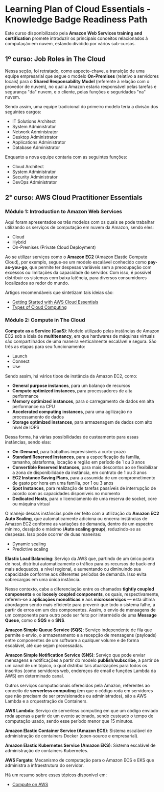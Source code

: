 # Learning Plan of Cloud Essentials - Knowledge Badge Readiness Path

Este curso disponibilizado pela **Amazon Web Services training and certification** promete introduzir os principais conceitos relacionados à computação em nuvem, estando dividido por vários sub-cursos.

## 1º curso: Job Roles in The Cloud

Nessa seção, foi retratado, como aspecto-chave, a transição de uma equipe empresarial que segue o modelo **On-Premises** (relativo a servidores locais) para o **Shared Responsability Model** (referente à relação com o provedor de nuvem), no qual a Amazon estaria responsável pelas tarefas e segurança "da" nuvem, e o cliente, pelas funções e seguridades "na" nuvem.

Sendo assim, uma equipe tradicional do primeiro modelo teria a divisão dos seguintes cargos:

- IT Solutions Architect
- System Administrator
- Network Administrator
- Desktop Administrator
- Applications Administrator
- Database Administrator

Enquanto a nova equipe contaria com as seguintes funções:

- Cloud Architect
- System Administrator
- Security Administrator
- DevOps Administrator

## 2° curso: AWS Cloud Practitioner Essentials

### Módulo 1: Introduction to Amazon Web Services

Aqui foram apresentados os três modelos com os quais se pode trabalhar utilizando os serviços de computação em nuvem da Amazon, sendo eles:

- Cloud
- Hybrid
- On-Premises (Private Cloud Deployment)

Ao se utilizar serviços como o **Amazon EC2** (Amazon Elastic Compute Cloud), por exemplo, segue-se um modelo escalável conhecido como **pay-as-you-go**, que permite ter despesas variáveis sem a preocupação com excessos ou limitações da capacidade do servidor. Com isso, é possível distribuir os sistemas com baixa latência, para diversos consumidores localizados ao redor do mundo.

Artigos recomendáveis que sintetizam tais ideias são:

- [Getting Started with AWS Cloud Essentials](https://aws.amazon.com/getting-started/cloud-essentials)
- [Types of Cloud Computing](https://aws.amazon.com/types-of-cloud-computing)

### Módulo 2: Compute in The Cloud

**Compute as a Service (CaaS)**: Modelo utilizado pelas instâncias de Amazon EC2 sob a ideia de **multitenancy**, em que hardwares de máquinas virtuais são compartilhados de uma maneira verticalmente escalável e segura. São três as etapas para seu funcionamento:

- Launch
- Connect
- Use

Sendo assim, há vários tipos de instância da Amazon EC2, como:

- **General purpose instances**, para um balanço de recursos
- **Compute optimized instances**, para processadores de alta performance
- **Memory optimized instances**, para o carregamento de dados em alta performance na CPU
- **Accelerated computing instances**, para uma agilização no processamento de dados
- **Storage optimized instances**, para armazenagem de dados com alto nível de IOPS

Dessa forma, há várias possibilidades de custeamento para essas instâncias, sendo elas:

- **On-Demand**, para trabalhos imprevisíveis a curto-prazo
- **Standard Reserved Instances**, para a especificação da família, tamanho, plataforma, locação e região em período de 1 ou 3 anos
- **Convertible Reserved Instances**, para mais descontos ao se flexibilizar a zona de disponibilidade da instância, em contrato de 1 ou 3 anos
- **EC2 Instance Saving Plans**, para a assumida de um comprometimento de gasto por hora em uma família, por 1 ou 3 anos
- **Spot Instances**, para realização de tarefas passíveis de interrupção de acordo com as capacidades disponíveis no momento
- **Dedicated Hosts**, para o licenciamento de uma reserva de socket, core ou máquina virtual

O manejo dessas instâncias pode ser feito com a utilização do **Amazon EC2 Auto Scaling**, que automaticamente adiciona ou encerra instâncias de Amazon EC2 conforme as variações de demanda, dentro de um espectro mínimo, desejado e máximo (**Auto scaling group**), reduzindo-se as despesas. Isso pode ocorrer de duas maneiras:

- Dynamic scaling
- Predictive scaling

**Elastic Load Balancing**: Serviço da AWS que, partindo de um único ponto de host, distribui automaticamente o tráfico para os recursos de back-end mais adequados, a nível regional, e aumentando ou diminuindo sua capacidade conforme aos diferentes períodos de demanda. Isso evita sobrecargas em uma única instância.

Nesse contexto, cabe a diferenciação entre os chamados **tightly coupled components** e os **loosely coupled components**, os quais, respectivamente, referem-se a **aplicações monolíticas** e aos **microsserviços** — esta última abordagem sendo mais eficiente para prevenir que todo o sistema falhe, a partir de erros em um dos componentes. Assim, o envio de mensagens de um componente para outro pode ser feito por intermédio de uma **Message Queue**, como o **SQS** e o **SNS**.

**Amazon Simple Queue Service (SQS)**: Serviço independente de fila que permite o envio, o armazenamento e a recepção de mensagens (payloads) entre componentes de um software a qualquer volume e de forma escalável, até que sejam processadas.

**Amazon Simple Notification Service (SNS)**: Serviço que pode enviar mensagens e notificações a partir do modelo **publish/subscribe**, a partir de um canal de um tópico, o qual distribui tais atualizações para todos os inscritos (como servidores web, endereços de email e funções Lambda da AWS) em determinado canal.

Outros serviços computacionais oferecidos pela Amazon, referentes ao conceito de **serverless computing** (em que o código roda em servidores que não precisam de ser provisionados ou administrados), são a AWS Lambda e a orquestração de Containers.

**AWS Lambda**: Serviço de serverless computing em que um código enviado roda apenas a partir de um evento acionado, sendo custeado o tempo de computação usado, sendo esse período menor que 15 minutos.

**Amazon Elastic Container Service (Amazon ECS)**: Sistema escalável de administração de containers Docker (open-source e empresarial).

**Amazon Elastic Kubernetes Service (Amazon EKS)**: Sistema escalável de administração de containers Kubernetes.

**AWS Fargate**: Mecanismo de computação para o Amazon ECS e EKS que administra a infraestrutura do servidor.

Há um resumo sobre esses tópicos disponível em:

- [Compute on AWS](https://aws.amazon.com/products/compute)